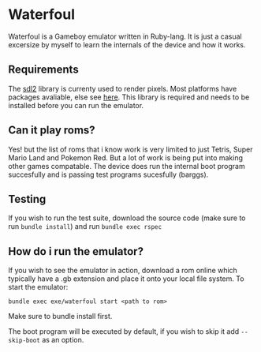 # Waterfoul
Waterfoul is a Gameboy emulator written in Ruby-lang. It is just a casual excersize by myself to learn the internals
of the device and how it works.

## Requirements
The [sdl2](https://www.libsdl.org/download-2.0.php) library is currenty used to render pixels. Most platforms have packages avaliable, else see [here](https://wiki.libsdl.org/Installation). This library is required and needs to be installed before you can run the emulator.

## Can it play roms?
Yes! but the list of roms that i know work is very limited to just Tetris, Super Mario Land and Pokemon Red. But a lot of work is being put into making other games compatable. The device does run the internal boot program succesfully and is passing test programs sucesfully (barggs).

## Testing
If you wish to run the test suite, download the source code (make sure to run `bundle install`) and run `bundle exec rspec`

## How do i run the emulator?
If you wish to see the emulator in action, download a rom online which typically have a .gb extension and place it onto your local file system. To start the emulator:

`bundle exec exe/waterfoul start <path to rom>`

Make sure to bundle install first.

The boot program will be executed by default, if you wish to skip it add `--skip-boot` as an option.
